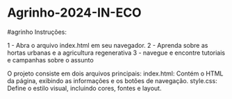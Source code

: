 # Agrinho-2024-IN-ECO
#agrinho
Instruções:

1 - Abra o arquivo index.html em seu navegador. 2 - Aprenda sobre as hortas urbanas e a agricultura regenerativa 3 - navegue e encontre tutoriais e campanhas sobre o assunto

O projeto consiste em dois arquivos principais: index.html: Contém o HTML da página, exibindo as informações e os botões de navegação. style.css: Define o estilo visual, incluindo cores, fontes e layout.
